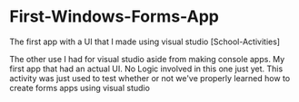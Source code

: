 # First-Windows-Forms-App
The first app with a UI that I made using visual studio [School-Activities]

The other use I had for visual studio aside from making console apps. My first app that had an actual UI. No Logic involved in this one just yet. This activity was just used to test whether or not we've properly learned how to create forms apps using visual studio
